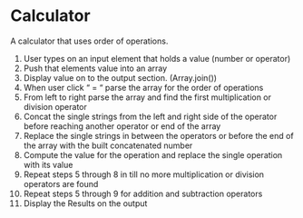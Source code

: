 # Calculator
A calculator that uses order of operations.

1. User types on an  input element that holds a value (number or operator)
2. Push that elements value into an array 
3. Display value on to the output section. (Array.join())
4. When user click “ = “ parse the array for the order of operations 
5. From left to right parse the array and find the first multiplication or division operator
6. Concat the single strings from the left and right side of the operator before reaching another operator or end of the array
7. Replace the single strings in between the operators or before the end of the array with the built concatenated number
8. Compute the value for the operation and replace the single operation with its value 
9. Repeat steps 5 through 8 in till no more multiplication or division operators are found
10. Repeat steps 5 through 9 for addition and subtraction operators
11. Display the Results on the output
